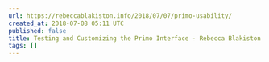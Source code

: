 ```yaml
---
url: https://rebeccablakiston.info/2018/07/07/primo-usability/
created_at: 2018-07-08 05:11 UTC
published: false
title: Testing and Customizing the Primo Interface - Rebecca Blakiston
tags: []
---
```



